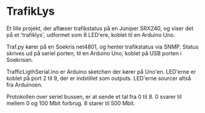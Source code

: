 TrafikLys
=========

Et lille projekt, der aflæser trafikstatus på en Juniper SRX240, og viser det på et
'trafiklys', udformet som 8 LED'ere, koblet til en Arduino Uno.

Traf.py kører på en Soekris net4801, og henter trafikstatus via SNMP.
Status skrives ud på seriel porten, til en Arduino Uno, koblet på USB porten i
Soekrisen.

TrafficLigthSerial.ino er Arduino sketchen der kører på Uno'en.
LED'erne er koblet på port 2 til 9, der er indstillet som outputs.
LED'erne sourcer altså fra Arduinoen.

Protokollen over seriel bussen, er at sende et tal fra 0 til 8.
0 svarer til mellem 0 og 100 Mbit forbrug.
8 starer til 500 Mbit.
